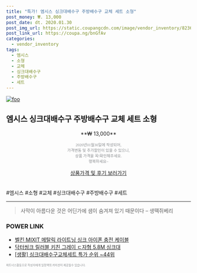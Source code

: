 ```yaml
--- 
title: "특가! 엠시스 싱크대배수구 주방배수구 교체 세트 소형" 
post_money: ₩. 13,000 
post_date: dt. 2020.01.30 
post_img_url: https://static.coupangcdn.com/image/vendor_inventory/8236/46a1d026571bcfd4bc97149a643f12087a433108cda666944d7c9be79a91.jpg 
post_link_url: https://coupa.ng/bnGfAv 
categories: 
  - vendor_inventory 
tags: 
  - 엠시스 
  - 소형 
  - 교체 
  - 싱크대배수구 
  - 주방배수구 
  - 세트 
--- 
```

[![foo](https://static.coupangcdn.com/image/vendor_inventory/8236/46a1d026571bcfd4bc97149a643f12087a433108cda666944d7c9be79a91.jpg)](https://coupa.ng/bnGfAv) 

## 엠시스 싱크대배수구 주방배수구 교체 세트 소형 
<p style="text-align: center;">**₩ 13,000**</p> 
<p style="text-align: center;"><span style="color: #898c8f; font-family: Georgia,Times,serif; font-size: 0.75em;">2020년01월30일에 작성되어, <br>가격변동 및 추가할인이 있을 수 있으니,<br> 상품 가격을 꼭!확인해주세요.<br>행복하세요~</span> 
</p>	 
<div markdown="0" style="text-align: center;"><a href="https://coupa.ng/bnGfAv" class="btn btn--success">상품가격 및 후기 보러가기</a></div> 
<br><br> 
  #엠시스 #소형 #교체 #싱크대배수구 #주방배수구 #세트 
<hr> 

> 사막이 아름다운 것은 어딘가에 샘이 숨겨져 있기 때문이다 – 생떽쥐베리 


### POWER LINK

* <a href="https://blog.naver.com/fasyy4321/221787328780" target="_blank">벨킨 MIXIT 메탈릭 라이트닝 싱크 아이폰 충전 케이블</a>
* <a href="https://blog.naver.com/santokki14/221786321947" target="_blank">닥터씽크 릴러블 키친 그레이 ㄷ자형 5.8M 싱크대</a>
* <a href="https://blog.naver.com/sakai111/221790466220" target="_blank"> [생활] 싱크대배수구교체세트 특가 순위 ~44위</a>

<span style="color: #898c8f; font-family: Georgia,Times,serif; font-size: 0.55em;">파트너스활동으로 작성자에게 일정액의 커미션이 제공될수 있습니다.</span> 
